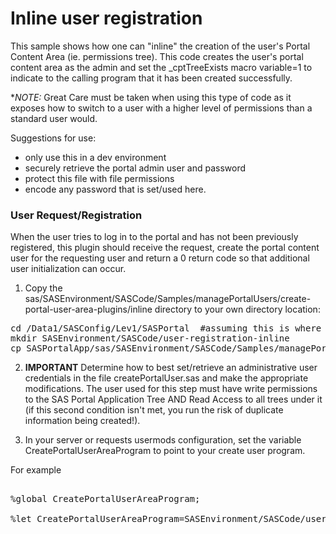 #  Inline user registration

This sample shows how one can "inline" the creation of the user's Portal Content Area (ie. permissions tree). This code creates the user's portal content area as the admin and set the _cptTreeExists macro variable=1 to indicate to the calling program that it has been created successfully.

**NOTE:* Great Care must be taken when using this type of code as it exposes how to switch to a user with a higher level of permissions than a standard user would.

Suggestions for use:
- only use this in a dev environment
- securely retrieve the portal admin user and password
- protect this file with file permissions
- encode any password that is set/used here.

###  User Request/Registration

When the user tries to log in to the portal and has not been previously registered, this plugin should receive the request, create the portal content user for the requesting user and return a 0 return code so that additional user initialization can occur.

1. Copy the sas/SASEnvironment/SASCode/Samples/managePortalUsers/create-portal-user-area-plugins/inline directory to your own directory location:
<pre>
cd /Data1/SASConfig/Lev1/SASPortal  #assuming this is where this repo directory is linked.
mkdir SASEnvironment/SASCode/user-registration-inline
cp SASPortalApp/sas/SASEnvironment/SASCode/Samples/managePortalUsers/create-portal-user-area-plugins/inline/* SASEnvironment/SASCode/user-registration-inline
</pre>

2. **IMPORTANT** Determine how to best set/retrieve an administrative user credentials in the file createPortalUser.sas and make the appropriate modifications.  The user used for this step must have write permissions to the SAS Portal Application Tree AND Read Access to all trees under it (if this second condition isn't met, you run the risk of duplicate information being created!).

3. In your server or requests usermods configuration, set the variable CreatePortalUserAreaProgram to point to your create user program.  

For example
<pre>

%global CreatePortalUserAreaProgram;

%let CreatePortalUserAreaProgram=SASEnvironment/SASCode/user-registration/inline/createPortalUser.sas;

</pre>


